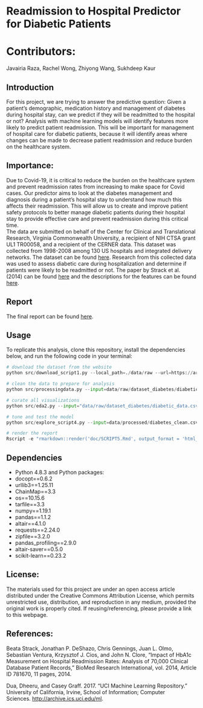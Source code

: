 # Readmission to Hospital Predictor for Diabetic Patients 

# Contributors: 
Javairia Raza, Rachel Wong, Zhiyong Wang, Sukhdeep Kaur

## Introduction 
For this project, we are trying to answer the predictive question: Given a patient’s demographic, medication history and management of diabetes during hospital stay, can we predict if they will be readmitted to the hospital or not?  Analysis with machine learning models will identify features more likely to predict patient readmission. This will be important for management of hospital care for diabetic patients, because it will identify areas where changes can be made to decrease patient readmission and reduce burden on the healthcare system.

## Importance:
Due to Covid-19, it is critical to reduce the burden on the healthcare system and prevent readmission rates from increasing to make space for Covid cases. Our predictor aims to look at the diabetes management and diagnosis during a patient’s hospital stay to understand how much this affects their readmission. This will allow us to create and improve patient safety protocols to better manage diabetic patients during their hospital stay to provide effective care and prevent readmission during this critical time.  
The data are submitted on behalf of the Center for Clinical and Translational Research, Virginia Commonwealth University, a recipient of NIH CTSA grant UL1 TR00058, and a recipient of the CERNER data. This dataset was collected from 1998-2008 among 130 US hospitals and integrated delivery networks. The dataset can be found [here](https://archive.ics.uci.edu/ml/datasets/diabetes+130-us+hospitals+for+years+1999-2008#). Research from this collected data was used to assess diabetic care during hospitalization and determine if patients were likely to be readmitted or not. The paper by Strack et al. (2014) can be found [here](https://www.hindawi.com/journals/bmri/2014/781670/) and the descriptions for the features can be found [here](https://www.hindawi.com/journals/bmri/2014/781670/tab1/). 

## Report 
The final report can be found [here](https://github.com/UBC-MDS/group29/blob/main/doc/SCRIPT5.Rmd). 

## Usage
To replicate this analysis, clone this repository, install the dependencies below, and run the following code in your terminal:

```python
# download the dataset from the website
python src/download_script1.py --local_path=./data/raw --url=https://archive.ics.uci.edu/ml/machine-learning-databases/00296/dataset_diabetes.zip

# clean the data to prepare for analysis 
python src/processingdata.py --input=data/raw/dataset_diabetes/diabetic_data.csv --output=data/processed

# curate all visualizations 
python src/eda2.py --input="data/raw/dataset_diabetes/diabetic_data.csv;data/processed/diabetes_with_race.csv" --output=reports/figures

# tune and test the model
python src/explore_script4.py --input=data/processed/diabetes_clean.csv --output=reports/figures

# render the report
Rscript -e "rmarkdown::render('doc/SCRIPT5.Rmd', output_format = 'html_document')"

```
## Dependencies 
* Python 4.8.3 and Python packages:
 * docopt==0.6.2
 * urllib3==1.25.11
 * ChainMap==3.3
 * os==10.15.6
 * tarfile==3.3
 * numpy==1.19.1
 * pandas==1.1.2
 * altair==4.1.0
 * requests==2.24.0
 * zipfile==3.2.0
 * pandas_profiling==2.9.0
 * altair-saver==0.5.0
 * scikit-learn==0.23.2

## License:
The materials used for this project are under an open access article distributed under the Creative Commons Attribution License, which permits unrestricted use, distribution, and reproduction in any medium, provided the original work is properly cited. If reusing/referencing, please provide a link to this webpage. 

## References:
Beata Strack, Jonathan P. DeShazo, Chris Gennings, Juan L. Olmo, Sebastian Ventura, Krzysztof J. Cios, and John N. Clore, “Impact of HbA1c Measurement on Hospital Readmission Rates: Analysis of 70,000 Clinical Database Patient Records,” BioMed Research International, vol. 2014, Article ID 781670, 11 pages, 2014.

Dua, Dheeru, and Casey Graff. 2017. “UCI Machine Learning Repository.” University of California, Irvine, School of Information; Computer Sciences. http://archive.ics.uci.edu/ml.
